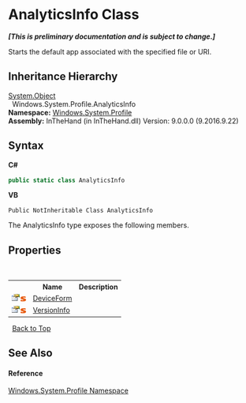 # AnalyticsInfo Class
 _**\[This is preliminary documentation and is subject to change.\]**_

Starts the default app associated with the specified file or URI.


## Inheritance Hierarchy
<a href="http://msdn2.microsoft.com/en-us/library/e5kfa45b" target="_blank">System.Object</a><br />&nbsp;&nbsp;Windows.System.Profile.AnalyticsInfo<br />
**Namespace:**&nbsp;<a href="N_Windows_System_Profile">Windows.System.Profile</a><br />**Assembly:**&nbsp;InTheHand (in InTheHand.dll) Version: 9.0.0.0 (9.2016.9.22)

## Syntax

**C#**<br />
``` C#
public static class AnalyticsInfo
```

**VB**<br />
``` VB
Public NotInheritable Class AnalyticsInfo
```

The AnalyticsInfo type exposes the following members.


## Properties
&nbsp;<table><tr><th></th><th>Name</th><th>Description</th></tr><tr><td>![Public property](media/pubproperty.gif "Public property")![Static member](media/static.gif "Static member")</td><td><a href="P_Windows_System_Profile_AnalyticsInfo_DeviceForm">DeviceForm</a></td><td /></tr><tr><td>![Public property](media/pubproperty.gif "Public property")![Static member](media/static.gif "Static member")</td><td><a href="P_Windows_System_Profile_AnalyticsInfo_VersionInfo">VersionInfo</a></td><td /></tr></table>&nbsp;
<a href="#analyticsinfo-class">Back to Top</a>

## See Also


#### Reference
<a href="N_Windows_System_Profile">Windows.System.Profile Namespace</a><br />